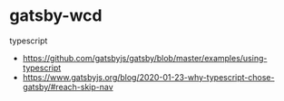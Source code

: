# gatsby-wcd
typescript

- https://github.com/gatsbyjs/gatsby/blob/master/examples/using-typescript
- https://www.gatsbyjs.org/blog/2020-01-23-why-typescript-chose-gatsby/#reach-skip-nav